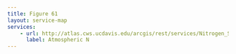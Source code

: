 ```yaml
---
title: Figure 61
layout: service-map
services: 
    - url: http://atlas.cws.ucdavis.edu/arcgis/rest/services/Nitrogen_Sources_and_Loading_to_Groundwater_TR2/Fig61_Atmospheric_N_deposition/MapServer
      label: Atmospheric N
---
```

 